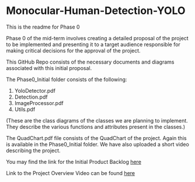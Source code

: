 # Monocular-Human-Detection-YOLO
This is the readme for Phase 0

Phase 0 of the mid-term involves creating a detailed proposal of the project to be implemented and presenting it to a target audience responsible 
for making critical decisions for the approval of the project.

This GitHub Repo consists of the necessary documents and diagrams associated with this initial proposal.

The Phase0_Initial folder consists of the following:

1. YoloDetector.pdf
2. Detection.pdf
3. ImageProcessor.pdf
4. Utils.pdf

(These are the class diagrams of the classes we are planning to implement. They describe the various functions and attributes present in the classes.)

The QuadChart.pdf file consists of the QuadChart of the project. Again this is available in the Phase0_Initial folder. We have also uploaded a short 
video describing the project.

You may find the link for the Initial Product Backlog [here](https://docs.google.com/spreadsheets/d/1ghUaM4df8IqF__fV75jPtsduJesjbfTFdYCTwERmi4M/edit?usp=sharing)

Link to the Project Overview Video can be found [here](https://youtu.be/ejj0KuOoPAQ)
